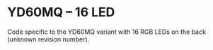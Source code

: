 # YD60MQ – 16 LED

Code specific to the YD60MQ variant with 16 RGB LEDs on the back (unknown revision number).

